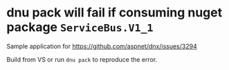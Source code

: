 # dnu pack will fail if consuming nuget package `ServiceBus.V1_1`

Sample application for https://github.com/aspnet/dnx/issues/3294

Build from VS or run `dnu pack` to reproduce the error.